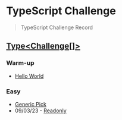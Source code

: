 # TypeScript Challenge
> TypeScript Challenge  Record


## [Type<Challenge[]>](https://github.com/type-challenges/type-challenges)

### Warm-up
- [Hello World](https://github.com/type-challenges/type-challenges/issues/24347)

### Easy
- [Generic Pick](https://github.com/type-challenges/type-challenges/issues/24437)
- 09/03/23 - [Readonly](https://github.com/type-challenges/type-challenges/issues/24720)
